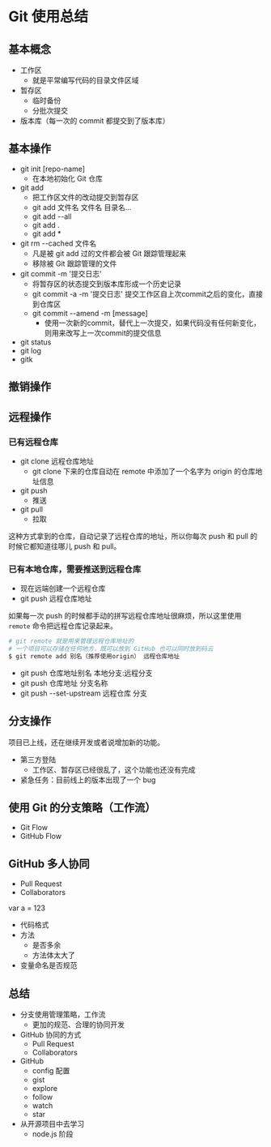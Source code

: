 # Git 使用总结

## 基本概念

- 工作区
  + 就是平常编写代码的目录文件区域
- 暂存区
  + 临时备份
  + 分批次提交
- 版本库（每一次的 commit 都提交到了版本库）

## 基本操作

- git init [repo-name]
  + 在本地初始化 Git 仓库
- git add
  + 把工作区文件的改动提交到暂存区
  + git add 文件名 文件名 目录名...
  + git add --all
  + git add .
  + git add *
- git rm --cached 文件名
  + 凡是被 git add 过的文件都会被 Git 跟踪管理起来
  + 移除被 Git 跟踪管理的文件
- git commit -m '提交日志'
  + 将暂存区的状态提交到版本库形成一个历史记录
  + git commit -a -m '提交日志' 提交工作区自上次commit之后的变化，直接到仓库区
  + git commit --amend -m [message]
    * 使用一次新的commit，替代上一次提交，如果代码没有任何新变化，则用来改写上一次commit的提交信息
- git status
- git log
- gitk

## 撤销操作

## 远程操作

### 已有远程仓库

- git clone 远程仓库地址
  + git clone 下来的仓库自动在 remote 中添加了一个名字为 origin 的仓库地址信息
- git push
  + 推送
- git pull
  + 拉取

这种方式拿到的仓库，自动记录了远程仓库的地址，所以你每次 push 和 pull 的时候它都知道往哪儿 push 和 pull。

### 已有本地仓库，需要推送到远程仓库

- 现在远端创建一个远程仓库
- git push 远程仓库地址

如果每一次 push 的时候都手动的拼写远程仓库地址很麻烦，所以这里使用 `remote` 命令把远程仓库记录起来。

```bash
# git remote 就是用来管理远程仓库地址的
# 一个项目可以存储在任何地方，既可以放到 GitHub 也可以同时放到码云
$ git remote add 别名（推荐使用origin） 远程仓库地址
```

- git push 仓库地址别名 本地分支:远程分支
- git push 仓库地址 分支名称
- git push --set-upstream 远程仓库 分支

## 分支操作

项目已上线，还在继续开发或者说增加新的功能。

- 第三方登陆
  + 工作区、暂存区已经很乱了，这个功能也还没有完成
- 紧急任务：目前线上的版本出现了一个 bug

## 使用 Git 的分支策略（工作流）

- Git Flow
- GitHub Flow

## GitHub 多人协同

- Pull Request
- Collaborators

var a = 123

- 代码格式
- 方法
  + 是否多余
  + 方法体太大了
- 变量命名是否规范

## 总结

- 分支使用管理策略，工作流
  + 更加的规范、合理的协同开发
- GitHub 协同的方式
  + Pull Request
  + Collaborators
- GitHub
  + config 配置
  + gist
  + explore
  + follow
  + watch
  + star
- 从开源项目中去学习
  + node.js 阶段
